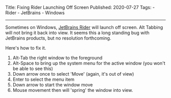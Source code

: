 Title: Fixing Rider Launching Off Screen
Published: 2020-07-27
Tags: 
    - Rider
    - JetBrains
    - Windows

---

Sometimes on Windows, [JetBrains Rider](https://www.jetbrains.com/rider/) will launch off screen. Alt Tabbing will not bring it back into view. It seems this a long standing bug with JetBrains products, but no resolution forthcoming.

Here's how to fix it.

1. Alt-Tab the right window to the foreground
1. Alt-Space to bring up the system menu for the active window (you won't be able to see this)
1. Down arrow once to select 'Move' (again, it's out of view)
1. Enter to select the menu item
1. Down arrow to start the window move
1. Mouse movement then will 'spring' the window into view.